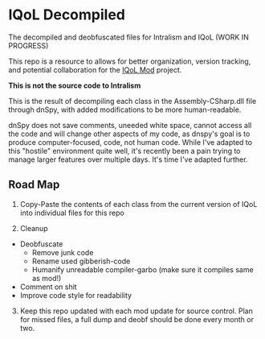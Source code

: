 # IQoL Decompiled
The decompiled and deobfuscated files for Intralism and IQoL (WORK IN PROGRESS)

This repo is a resource to allows for better organization, version tracking, and potential collaboration for the [IQoL Mod](https://github.com/FlyingRabidUnicornPig/IntralismQoLMod) project.

__**This is not the source code to Intralism**__

This is the result of decompiling each class in the Assembly-CSharp.dll file through dnSpy, with added modifications to be more human-readable.

dnSpy does not save comments, uneeded white space, cannot access all the code and will change other aspects of my code, as dnspy's goal is to produce computer-focused, code, not human code. While I've adapted to this "hostile" environment quite well, it's recently been a pain trying to manage larger features over multiple days. It's time I've adapted further.

## Road Map

1. Copy-Paste the contents of each class from the current version of IQoL into individual files for this repo
 
2. Cleanup
  - Deobfuscate
     - Remove junk code
     - Rename used gibberish-code
     - Humanify unreadable compiler-garbo (make sure it compiles same as mod!)
  - Comment on shit
  - Improve code style for readability
3. Keep this repo updated with each mod update for source control. Plan for missed files, a full dump and deobf should be done every month or two.
